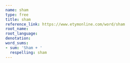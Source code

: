```yaml
---
name: sham
type: free
title: sham
reference_link: https://www.etymonline.com/word/sham
root_name: 
root_language: 
denotation: 
word_sums:
- sum: 'Sham + '
  respelling: sham
---
```

